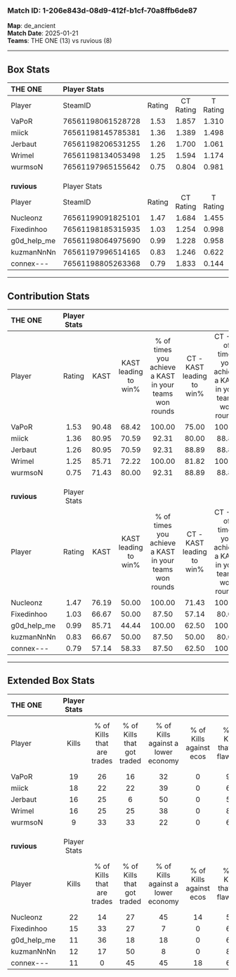 ### Match ID: 1-206e843d-08d9-412f-b1cf-70a8ffb6de87  
**Map**: de_ancient  
**Match Date**: 2025-01-21  
**Teams**: THE ONE (13) vs ruvious (8)  

---  

## Box Stats  

| **THE ONE** | Player Stats      |        |           |          |       |       |       |         |        |      |     |
| :- | :- | :-: | :-: | :-: | :-: | :-: | :-: | :-: | :-: | :-: | :-: |
| Player      | SteamID           | Rating | CT Rating | T Rating | KAST  |  ADR  | Kills | Assists | Deaths | K/D  | HS% |
| VaPoR       | 76561198061528728 |  1.53  |   1.857   |  1.310   | 90.48 | 83.2  |  19   |    3    |   10   | 1.90 | 21  |
| miick       | 76561198145785381 |  1.36  |   1.389   |  1.498   | 80.95 | 98.0  |  18   |    7    |   15   | 1.20 | 77  |
| Jerbaut     | 76561198206531255 |  1.26  |   1.700   |  1.061   | 80.95 | 87.2  |  16   |   11    |   15   | 1.07 | 31  |
| Wrimel      | 76561198134053498 |  1.25  |   1.594   |  1.174   | 85.71 | 69.8  |  16   |    8    |   14   | 1.14 | 62  |
| wurmsoN     | 76561197965155642 |  0.75  |   0.804   |  0.981   | 71.43 | 64.7  |   9   |    5    |   17   | 0.53 | 44  |
|             |                   |        |           |          |       |       |       |         |        |      |     |
|             |                   |        |           |          |       |       |       |         |        |      |     |
|             |                   |        |           |          |       |       |       |         |        |      |     |
| **ruvious** | Player Stats      |        |           |          |       |       |       |         |        |      |     |
| Player      | SteamID           | Rating | CT Rating | T Rating | KAST  |  ADR  | Kills | Assists | Deaths | K/D  | HS% |
| Nucleonz    | 76561199091825101 |  1.47  |   1.684   |  1.455   | 76.19 | 105.9 |  22   |    4    |   16   | 1.38 | 54  |
| Fixedinhoo  | 76561198185315935 |  1.03  |   1.254   |  0.998   | 66.67 | 70.4  |  15   |    4    |   15   | 1.00 | 60  |
| g0d_help_me | 76561198064975690 |  0.99  |   1.228   |  0.958   | 85.71 | 60.3  |  11   |    2    |   14   | 0.79 | 54  |
| kuzmanNnNn  | 76561197996514165 |  0.83  |   1.246   |  0.622   | 66.67 | 60.6  |  12   |    6    |   17   | 0.71 | 75  |
| connex---   | 76561198805263368 |  0.79  |   1.833   |  0.144   | 57.14 | 72.2  |  11   |    7    |   16   | 0.69 | 63  |
---  

## Contribution Stats  

| **THE ONE** | Player Stats |       |                      |                                                        |                           |                                                             |                          |                                                            |
| :- | :-: | :-: | :-: | :-: | :-: | :-: | :-: | :-: |
| Player      |    Rating    | KAST  | KAST leading to win% | % of times you achieve a KAST in your teams won rounds | CT - KAST leading to win% | CT - % of times you achieve a KAST in your teams won rounds | T - KAST leading to win% | T - % of times you achieve a KAST in your teams won rounds |
| VaPoR       |     1.53     | 90.48 |        68.42         |                         100.00                         |           75.00           |                           100.00                            |          57.14           |                           100.00                           |
| miick       |     1.36     | 80.95 |        70.59         |                         92.31                          |           80.00           |                            88.89                            |          57.14           |                           100.00                           |
| Jerbaut     |     1.26     | 80.95 |        70.59         |                         92.31                          |           88.89           |                            88.89                            |          50.00           |                           100.00                           |
| Wrimel      |     1.25     | 85.71 |        72.22         |                         100.00                         |           81.82           |                           100.00                            |          57.14           |                           100.00                           |
| wurmsoN     |     0.75     | 71.43 |        80.00         |                         92.31                          |           88.89           |                            88.89                            |          66.67           |                           100.00                           |
|             |              |       |                      |                                                        |                           |                                                             |                          |                                                            |
|             |              |       |                      |                                                        |                           |                                                             |                          |                                                            |
|             |              |       |                      |                                                        |                           |                                                             |                          |                                                            |
| **ruvious** | Player Stats |       |                      |                                                        |                           |                                                             |                          |                                                            |
| Player      |    Rating    | KAST  | KAST leading to win% | % of times you achieve a KAST in your teams won rounds | CT - KAST leading to win% | CT - % of times you achieve a KAST in your teams won rounds | T - KAST leading to win% | T - % of times you achieve a KAST in your teams won rounds |
| Nucleonz    |     1.47     | 76.19 |        50.00         |                         100.00                         |           71.43           |                           100.00                            |          33.33           |                           100.00                           |
| Fixedinhoo  |     1.03     | 66.67 |        50.00         |                         87.50                          |           57.14           |                            80.00                            |          42.86           |                           100.00                           |
| g0d_help_me |     0.99     | 85.71 |        44.44         |                         100.00                         |           62.50           |                           100.00                            |          30.00           |                           100.00                           |
| kuzmanNnNn  |     0.83     | 66.67 |        50.00         |                         87.50                          |           50.00           |                            80.00                            |          50.00           |                           100.00                           |
| connex---   |     0.79     | 57.14 |        58.33         |                         87.50                          |           62.50           |                           100.00                            |          50.00           |                           66.67                            |
---  

## Extended Box Stats  

| **THE ONE** | Player Stats |                            |                            |                                    |                         |                              |                                 |        |                             |                                     |                          |                               |                            |
| :- | :-: | :-: | :-: | :-: | :-: | :-: | :-: | :-: | :-: | :-: | :-: | :-: | :-: |
| Player      |    Kills     | % of Kills that are trades | % of Kills that got traded | % of Kills against a lower economy | % of Kills against ecos | % of Kills that are flawless | % of Kills that are close duels | Deaths | % of Deaths that get traded | % of Deaths against a lower economy | % of Deaths against ecos | % of Deaths that are flawless | % of Deaths that are close |
| VaPoR       |      19      |             26             |             16             |                 32                 |            0            |              95              |                0                |   10   |             30              |                 10                  |            0             |              100              |             0              |
| miick       |      18      |             22             |             22             |                 39                 |            0            |              67              |                6                |   15   |             20              |                 27                  |            0             |              67               |             7              |
| Jerbaut     |      16      |             25             |             6              |                 50                 |            0            |              56              |                6                |   15   |             40              |                 20                  |            0             |              53               |             7              |
| Wrimel      |      16      |             25             |             25             |                 38                 |            0            |              81              |                0                |   14   |             43              |                 14                  |            0             |              64               |             7              |
| wurmsoN     |      9       |             33             |             33             |                 22                 |            0            |              67              |                0                |   17   |             29              |                 24                  |            0             |              65               |             6              |
|             |              |                            |                            |                                    |                         |                              |                                 |        |                             |                                     |                          |                               |                            |
|             |              |                            |                            |                                    |                         |                              |                                 |        |                             |                                     |                          |                               |                            |
|             |              |                            |                            |                                    |                         |                              |                                 |        |                             |                                     |                          |                               |                            |
| **ruvious** | Player Stats |                            |                            |                                    |                         |                              |                                 |        |                             |                                     |                          |                               |                            |
| Player      |    Kills     | % of Kills that are trades | % of Kills that got traded | % of Kills against a lower economy | % of Kills against ecos | % of Kills that are flawless | % of Kills that are close duels | Deaths | % of Deaths that get traded | % of Deaths against a lower economy | % of Deaths against ecos | % of Deaths that are flawless | % of Deaths that are close |
| Nucleonz    |      22      |             14             |             27             |                 45                 |           14            |              59              |                0                |   16   |             19              |                 13                  |            0             |              75               |             0              |
| Fixedinhoo  |      15      |             33             |             27             |                 7                  |            0            |              67              |                7                |   15   |             27              |                 20                  |            0             |              87               |             0              |
| g0d_help_me |      11      |             36             |             18             |                 18                 |            0            |              64              |               18                |   14   |             21              |                 21                  |            0             |              64               |             0              |
| kuzmanNnNn  |      12      |             17             |             50             |                 8                  |            0            |              83              |                8                |   17   |             12              |                 18                  |            0             |              76               |             6              |
| connex---   |      11      |             0              |             45             |                 45                 |           18            |              64              |                0                |   16   |             19              |                 19                  |            0             |              69               |             6              |
